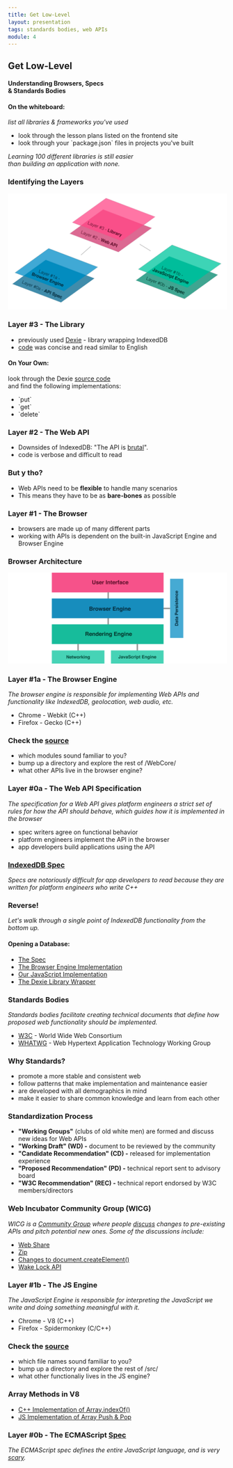 ```yaml
---
title: Get Low-Level
layout: presentation
tags: standards bodies, web APIs
module: 4
---
```


<section>
  <h2>Get Low-Level</h2>
  <h4>Understanding Browsers, Specs<br /> & Standards Bodies</h4>
</section>

<section>
  <section>
    <h4>On the whiteboard:</h4>
    <p><i>list all libraries & frameworks you've used</i></p>
    <ul>
      <li>look through the lesson plans listed on the frontend site</li>
      <li>look through your `package.json` files in projects you've built</li>
    </ul>
  </section>
  <section>
    <p><i>Learning 100 different libraries is still easier<br />than building an application with none.</i></p>
  </section>
</section>

<section>
  <h3>Identifying the Layers</h3>
  <img src="../../assets/images/lessons/get-low-level/low-level-layers.png" />
</section>

<section>
  <section>
    <h3>Layer #3 - The Library</h3>
    <ul>
      <li>previously used <a href="http://dexie.org/">Dexie</a> - library wrapping IndexedDB</li>
      <li><a href="https://github.com/turingschool-examples/markdown-previewer/blob/04-after-db/public/indexedDB.js">code</a> was concise and read similar to English</li>
    </ul>
  </section>
  <section>
    <h4>On Your Own:</h4>
    <p>look through the Dexie <a href="https://github.com/dfahlander/Dexie.js">source code</a><br />and find the following implementations:</p>
    <ul>
      <li>`put`</li>
      <li>`get`</li>
      <li>`delete`</li>
    </ul>
  </section>
</section>

<section>
  <section>
    <h3>Layer #2 - The Web API</h3>
    <ul>
      <li>Downsides of IndexedDB: "The API is <a href="https://github.com/turingschool-examples/offline-news/blob/d6182e5e7858af7481ef41d534dbc5a5d8b717f0/public/indexedDB.js">brutal</a>".</li>
      <li>code is verbose and difficult to read</li>
    </ul>
  </section>
  <section>
    <h3>But y tho?</h3>
    <ul>
      <li>Web APIs need to be <b>flexible</b> to handle many scenarios</li>
      <li>This means they have to be as <b>bare-bones</b> as possible</li>
    </ul>
  </section>
</section>

<section>
  <section>
    <h3>Layer #1 - The Browser</h3>
    <ul>
      <li>browsers are made up of many different parts</li>
      <li>working with APIs is dependent on the built-in JavaScript Engine and Browser Engine</li>
    </ul>
  </section>
  <section>
    <h3>Browser Architecture</h3>
    <img src="../../assets/images/lessons/get-low-level/browser-arch.png" />
  </section>
</section>

<section>
  <section>
    <h3>Layer #1a - The Browser Engine</h3>
    <p><i>The browser engine is responsible for implementing Web APIs and functionality like IndexedDB, geolocation, web audio, etc.</i></p>
    <ul>
      <li>Chrome - Webkit (C++)</li>
      <li>Firefox - Gecko (C++)</li>
    </ul>
  </section>
  <section>
    <h3>Check the <a href="https://github.com/WebKit/webkit/tree/master/Source/WebCore/Modules">source</a></h3>
    <ul>
      <li>which modules sound familiar to you?</li>
      <li>bump up a directory and explore the rest of /WebCore/</li>
      <li>what other APIs live in the browser engine?</li>
    </ul>
  </section>
</section>

<section>
  <section>
    <h3>Layer #0a - The Web API Specification</h3>
    <p><i>The specification for a Web API gives platform engineers a strict set of rules for how the API should behave, which guides how it is implemented in the browser</i></p>
    <ul>
      <li>spec writers agree on functional behavior</li>
      <li>platform engineers implement the API in the browser</li>
      <li>app developers build applications using the API</li>
    </ul>
  </section>
  <section>
    <h3><a href="https://www.w3.org/TR/IndexedDB/">IndexedDB Spec</a></h3>
    <p><i>Specs are notoriously difficult for app developers to read because they are written for platform engineers who write C++</i></p>
  </section>
  <section>
    <h3>Reverse!</h3>
    <p><i>Let's walk through a single point of IndexedDB functionality from the bottom up.</i></p>
    <h4>Opening a Database:</h4>
    <ul>
      <li><a href="https://www.w3.org/TR/IndexedDB/#open-a-database">The Spec</a></li>
      <li><a href="https://github.com/WebKit/webkit/blob/master/Source/WebCore/Modules/indexeddb/IDBFactory.cpp#L75-L101">The Browser Engine Implementation</a></li>
      <li><a href="https://github.com/turingschool-examples/offline-news/blob/d6182e5e7858af7481ef41d534dbc5a5d8b717f0/public/indexedDB.js#L3-L21">Our JavaScript Implementation</a></li>
      <li><a href="https://github.com/turingschool-examples/markdown-previewer/blob/04-after-db/public/indexedDB.js#L3">The Dexie Library Wrapper</a></li>
    </ul>
  </section>
</section>

<section>
  <section>
    <h3>Standards Bodies</h3>
    <p><i>Standards bodies facilitate creating technical documents that define how proposed web functionality should be implemented.</i></p>
    <ul>
      <li><a href="https://www.w3.org/">W3C</a> - World Wide Web Consortium</li>
      <li><a href="https://whatwg.org/">WHATWG</a> - Web Hypertext Application Technology Working Group</li>
    </ul>
  </section>
  <section>
    <h3>Why Standards?</h3>
    <ul>
      <li>promote a more stable and consistent web</li>
      <li>follow patterns that make implementation and maintenance easier</li>
      <li>are developed with all demographics in mind</li>
      <li>make it easier to share common knowledge and learn from each other</li>
    </ul>
  </section>
  <section>
    <h3>Standardization Process</h3>
    <ul>
      <li><b>"Working Groups"</b> (clubs of old white men) are formed and discuss new ideas for Web APIs</li>
      <li><b>"Working Draft" (WD) -</b> document to be reviewed by the community</li>
      <li><b>"Candidate Recommendation" (CD) -</b> released for implementation experience</li>
      <li><b>"Proposed Recommendation" (PD) -</b> technical report sent to advisory board</li>
      <li><b>"W3C Recommendation" (REC) -</b> technical report endorsed by W3C members/directors</li>
    </ul>
  </section>
  <section>
    <h3>Web Incubator Community Group (WICG)</h3>
    <p><i>WICG is a <a href="https://wicg.io/">Community Group</a> where people <a href="https://discourse.wicg.io/latest">discuss</a> changes to pre-existing APIs and pitch potential new ones. Some of the discussions include:</i></p>
    <ul>
      <li><a href="https://discourse.wicg.io/t/web-share-api-for-sharing-content-to-arbitrary-destination/1561">Web Share</a></li>
      <li><a href="https://discourse.wicg.io/t/a-zip-api-in-the-browser/14">Zip</a></li>
      <li><a href="https://discourse.wicg.io/t/passing-an-object-of-attributes-to-document-createelement-as-the-second-argument/809">Changes to document.createElement()</a></li>
      <li><a href="https://discourse.wicg.io/t/wake-lock-api-suppressing-power-management-screensavers/769/3">Wake Lock API</a></li>
    </ul>
  </section>
</section>

<section>
  <section>
    <h3>Layer #1b - The JS Engine</h3>
    <p><i>The JavaScript Engine is responsible for interpreting the JavaScript we write and doing something meaningful with it.</i></p>
    <ul>
      <li>Chrome - V8 (C++)</li>
      <li>Firefox - Spidermonkey (C/C++)</li>
    </ul>
  </section>
  <section>
    <h3>Check the <a href="https://github.com/v8/v8/tree/master/src/js">source</a></h3>
    <ul>
      <li>which file names sound familiar to you?</li>
      <li>bump up a directory and explore the rest of /src/</li>
      <li>what other functionaliy lives in the JS engine?</li>
    </ul>
  </section>
  <section>
    <h3>Array Methods in V8</h3>
    <ul>
      <li><a href="https://github.com/v8/v8/blob/f2bd913cd459854894447f5422a953d23fa4e7ba/src/runtime/runtime-array.cc#L527-L618">C++ Implementation of Array.indexOf()</a></li>
      <li><a href="https://github.com/v8/v8/blob/f2bd913cd459854894447f5422a953d23fa4e7ba/src/js/array.js#L113-L119">JS Implementation of Array Push & Pop</a></li>
    </ul>
  </section>
</section>

<section>
  <h3>Layer #0b - The ECMAScript <a href="https://www.ecma-international.org/ecma-262/6.0/#sec-declarations-and-the-variable-statement">Spec</a></h3>
  <p><i>The ECMAScript spec defines the entire JavaScript language, and is very <a href="https://twitter.com/brittanystoroz/status/885591959154417664">scary</a>.</i></p>
</section>